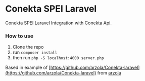 Conekta SPEI Laravel
===============

Conekta SPEI Laravel Integration with Conekta Api.

### How to use

1. Clone the repo
2. run `composer install`
3. then run `php -S localhost:4000 server.php`

Based in example of [https://github.com/arzola/Conekta-laravel](https://github.com/arzola/Conekta-laravel) from [arzola](https://github.com/arzola)
